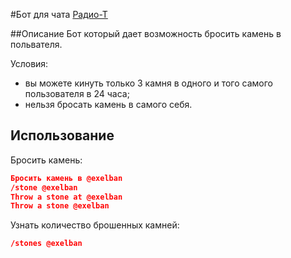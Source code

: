 #Бот для чата [Радио-Т](https://chat.radio-t.com) 

##Описание
Бот который дает возможность бросить камень в польвателя.

Условия:
  - вы можете кинуть только 3 камня в одного и того самого пользователя в 24 часа;
  - нельзя бросать камень в самого себя.

## Использование
Бросить камень:
```json
Бросить камень в @exelban
/stone @exelban
Throw a stone at @exelban
Throw a stone @exelban
```

Узнать количество брошенных камней:
```json
/stones @exelban
```
